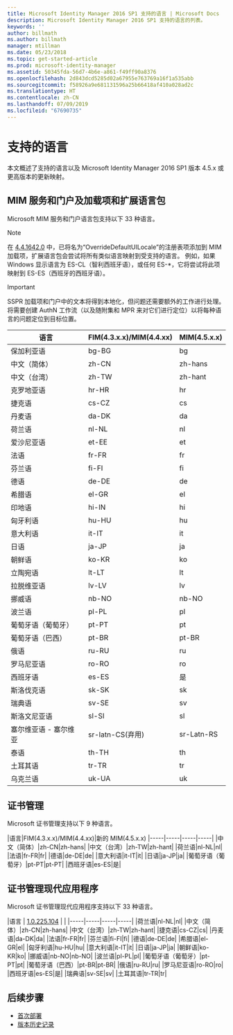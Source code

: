 ```yaml
---
title: Microsoft Identity Manager 2016 SP1 支持的语言 | Microsoft Docs
description: Microsoft Identity Manager 2016 SP1 支持的语言的列表。
keywords: ''
author: billmath
ms.author: billmath
manager: mtillman
ms.date: 05/23/2018
ms.topic: get-started-article
ms.prod: microsoft-identity-manager
ms.assetid: 50345fda-56d7-4b6e-a861-f49ff90a8376
ms.openlocfilehash: 2d843dcd5285d02a67955e763769a16f1a535abb
ms.sourcegitcommit: f58926a9e681131596a25b66418af410a028ad2c
ms.translationtype: HT
ms.contentlocale: zh-CN
ms.lasthandoff: 07/09/2019
ms.locfileid: "67690735"
---
```

# <a name="supported-languages"></a>支持的语言

本文概述了支持的语言以及 Microsoft Identity Manager 2016 SP1 版本 4.5.x 或更高版本的更新映射。

## <a name="mim-service-and-portal-and-add-ins-and-extensions-language-pack"></a>MIM 服务和门户及加载项和扩展语言包 

Microsoft MIM 服务和门户语言包支持以下 33 种语言。  

> [!NOTE]
> 在 [4.4.1642.0](https://support.microsoft.com/en-us/help/4021562/hotfix-rollup-package-build-4-4-1642-0-is-available-for-microsoft) 中，已将名为“OverrideDefaultUILocale”的注册表项添加到 MIM 加载项，扩展语言包会尝试将所有类似语言映射到受支持的语言。 例如，如果 Windows 显示语言为 ES-CL（智利西班牙语），或任何 ES-\*，它将尝试将此项映射到 ES-ES（西班牙的西班牙语）。

> [!IMPORTANT]
> SSPR 加载项和门户中的文本将得到本地化，但问题还需要额外的工作进行处理。 将需要创建 AuthN 工作流（以及随附集和 MPR 来对它们进行定位）以将每种语言的问题定位到目标位置。

|       语言        | FIM(4.3.x.x)/MIM(4.4.xx) | MIM(4.5.x.x) |
|-----------------------|--------------------------|--------------|
|       保加利亚语       |          bg-BG           |      bg      |
| 中文（简体）  |          zh-CN           |   zh-hans    |
|   中文（台湾）    |          zh-TW           |   zh-hant    |
|       克罗地亚语        |          hr-HR           |      hr      |
|         捷克语         |          cs-CZ           |      cs      |
|        丹麦语         |          da-DK           |      da      |
|         荷兰语         |          nl-NL           |      nl      |
|       爱沙尼亚语        |          et-EE           |      et      |
|        法语         |          fr-FR           |      fr      |
|        芬兰语        |          fi-FI           |      fi      |
|        德语         |          de-DE           |      de      |
|         希腊语         |          el-GR           |      el      |
|         印地语         |          hi-IN           |      hi      |
|       匈牙利语       |          hu-HU           |      hu      |
|        意大利语        |          it-IT           |      it      |
|       日语        |          ja-JP           |      ja      |
|        朝鲜语         |          ko-KR           |      ko      |
|      立陶宛语       |          lt-LT           |      lt      |
|        拉脱维亚语        |          lv-LV           |      lv      |
|       挪威语       |          nb-NO           |    nb-NO     |
|        波兰语         |          pl-PL           |      pl      |
| 葡萄牙语（葡萄牙） |          pt-PT           |      pt      |
|  葡萄牙语（巴西）  |          pt-BR           |    pt-BR     |
|        俄语        |          ru-RU           |      ru      |
|       罗马尼亚语        |          ro-RO           |      ro      |
|        西班牙语        |          es-ES           |      是      |
|        斯洛伐克语         |          sk-SK           |      sk      |
|        瑞典语        |          sv-SE           |      sv      |
|       斯洛文尼亚语       |          sl-SI           |      sl      |
|   塞尔维亚语 - 塞尔维亚    |  sr-latn-CS(弃用)  |  sr-Latn-RS  |
|         泰语          |          th-TH           |      th      |
|        土耳其语        |          tr-TR           |      tr      |
|       乌克兰语       |          uk-UA           |      uk      |

## <a name="certificate-management"></a>证书管理 
Microsoft 证书管理支持以下 9 种语言。 

|语言|FIM(4.3.x.x)/MIM(4.4.xx)|新的 MIM(4.5.x.x)
|-----|-----|-----|-----|
|中文（简体）|zh-CN|zh-hans|
|中文（台湾）|zh-TW|zh-hant|
|荷兰语|nl-NL|nl|
|法语|fr-FR|fr|
|德语|de-DE|de|
|意大利语|it-IT|it|
|日语|ja-JP|ja|
|葡萄牙语（葡萄牙）|pt-PT|pt-PT|
|西班牙语|es-ES|是|

## <a name="certificate-management-modern-application"></a>证书管理现代应用程序  
Microsoft 证书管理现代应用程序支持以下 33 种语言。 

|语言 | [1.0.225.104](https://www.microsoft.com/en-us/download/details.aspx?id=54954) | |
|-----|-----|-----|-----|
|荷兰语|nl-NL|nl|
|中文（简体）|zh-CN|zh-hans|
|中文（台湾）|zh-TW|zh-hant|
|捷克语|cs-CZ|cs|
|丹麦语|da-DK|da|
|法语|fr-FR|fr|
|芬兰语|fi-FI|fi|
|德语|de-DE|de|
|希腊语|el-GR|el|
|匈牙利语|hu-HU|hu|
|意大利语|it-IT|it|
|日语|ja-JP|ja|
|朝鲜语|ko-KR|ko|
|挪威语|nb-NO|nb-NO|
|波兰语|pl-PL|pl|
|葡萄牙语（葡萄牙）|pt-PT|pt|
|葡萄牙语（巴西）|pt-BR|pt-BR|
|俄语|ru-RU|ru|
|罗马尼亚语|ro-RO|ro|
|西班牙语|es-ES|是|
|瑞典语|sv-SE|sv|
|土耳其语|tr-TR|tr|

## <a name="next-steps"></a>后续步骤

- [首次部署](microsoft-identity-manager-deploy.md)
- [版本历史记录](reference/version-history.md)
